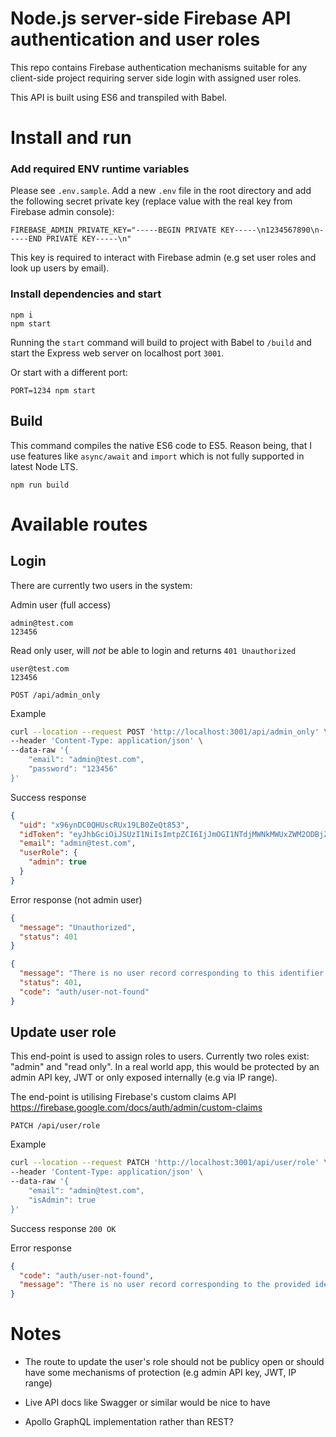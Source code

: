 # Node.js server-side Firebase API authentication and user roles

This repo contains Firebase authentication mechanisms suitable for any client-side project requiring server side login with assigned user roles.

This API is built using ES6 and transpiled with Babel.

# Install and run

### Add required ENV runtime variables

Please see `.env.sample`.
Add a new `.env` file in the root directory and add the following secret private key (replace value with the real key from Firebase admin console):

```
FIREBASE_ADMIN_PRIVATE_KEY="-----BEGIN PRIVATE KEY-----\n1234567890\n-----END PRIVATE KEY-----\n"
```

This key is required to interact with Firebase admin (e.g set user roles and look up users by email).

### Install dependencies and start

```
npm i
npm start
```

Running the `start` command will build to project with Babel to `/build` and start the Express web server on localhost port `3001`.

Or start with a different port:

```
PORT=1234 npm start
```

## Build

This command compiles the native ES6 code to ES5.
Reason being, that I use features like `async/await` and `import` which is not fully supported in latest Node LTS.

```
npm run build
```

# Available routes

## Login

There are currently two users in the system:

Admin user (full access)

```
admin@test.com
123456
```

Read only user, will _not_ be able to login and returns `401 Unauthorized`

```
user@test.com
123456
```

```
POST /api/admin_only
```

Example

```sh
curl --location --request POST 'http://localhost:3001/api/admin_only' \
--header 'Content-Type: application/json' \
--data-raw '{
    "email": "admin@test.com",
    "password": "123456"
}'
```

Success response

```json
{
  "uid": "x96ynDC0QHUscRUx19LB0ZeQt853",
  "idToken": "eyJhbGciOiJSUzI1NiIsImtpZCI6IjJmOGI1NTdjMWNkMWUxZWM2ODBjZTkyYWFmY2U0NTIxMWUxZTRiNDEiLCJ0eXAiOiJKV1QifQ.eyJhZG1pbiI6dHJ1ZSwiaXNzIjoiaHR0cHM6Ly9zZWN1cmV0b2tlbi5nb29nbGUuY29tL2VjbGlweC00ZmIwZiIsImF1ZCI6ImVjbGlweC00ZmIwZiIsImF1dGhfdGltZSI6MTYwNTE3NDY3MSwidXNlcl9pZCI6Ing5NnluREMwUUhVc2NSVXgxOUxCMFplUXQ4NTMiLCJzdWIiOiJ4OTZ5bkRDMFFIVXNjUlV4MTlMQjBaZVF0ODUzIiwiaWF0IjoxNjA1MTc0NjcyLCJleHAiOjE2MDUxNzgyNzIsImVtYWlsIjoiYWRtaW5AdGVzdC5jb20iLCJlbWFpbF92ZXJpZmllZCI6ZmFsc2UsImZpcmViYXNlIjp7ImlkZW50aXRpZXMiOnsiZW1haWwiOlsiYWRtaW5AdGVzdC5jb20iXX0sInNpZ25faW5fcHJvdmlkZXIiOiJwYXNzd29yZCJ9fQ.np7g2TFP4SRfPmyn60aRc2nSbpFzEZvwyc6Wc-OHLRqPa5t2zVy2vweBSI1IaWo1dL93N_A5idQIKFyJzS2YRdFTavMXEEh_plxx87IB8qzkr-OQW7y7rpQreXhH1z8AoKY9bqgwweXEH3iGarr0Vu5A4jqemYzV9LSdLzlC9_GU8PNAGDGZ1219g_zlm9gFRr5p3M4naHVB7fjBT6m0ugFr_Qte-RmvWdZY4M2tlnZKp-DoTy47fGx0O9gCWhqiI6iKnxW-agAglURpoZ6_VWgZFhjtnbSObU9F64SqtKv4BFIW0PQAtsXHRmV7wFpVcdzk6u73xAkqhM3tusIFvQ",
  "email": "admin@test.com",
  "userRole": {
    "admin": true
  }
}
```

Error response (not admin user)

```json
{
  "message": "Unauthorized",
  "status": 401
}
```

```json (user not found)
{
  "message": "There is no user record corresponding to this identifier. The user may have been deleted.",
  "status": 401,
  "code": "auth/user-not-found"
}
```

## Update user role

This end-point is used to assign roles to users. Currently two roles exist: "admin" and "read only". In a real world app, this would be protected by an admin API key, JWT or only exposed internally (e.g via IP range).

The end-point is utilising Firebase's custom claims API https://firebase.google.com/docs/auth/admin/custom-claims

```
PATCH /api/user/role
```

Example

```sh
curl --location --request PATCH 'http://localhost:3001/api/user/role' \
--header 'Content-Type: application/json' \
--data-raw '{
    "email": "admin@test.com",
    "isAdmin": true
}'
```

Success response
`200 OK`

Error response

```json
{
  "code": "auth/user-not-found",
  "message": "There is no user record corresponding to the provided identifier."
}
```

# Notes

- The route to update the user's role should not be publicy open or should have some mechanisms of protection (e.g admin API key, JWT, IP range)

- Live API docs like Swagger or similar would be nice to have
- Apollo GraphQL implementation rather than REST?

